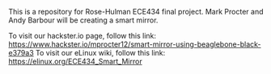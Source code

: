 This is a repository for Rose-Hulman ECE434 final project. Mark Procter and Andy Barbour will be creating a smart mirror. 

To visit our hackster.io page, follow this link: https://www.hackster.io/mprocter12/smart-mirror-using-beaglebone-black-e379a3
To visit our eLinux wiki, follow this link: https://elinux.org/ECE434_Smart_Mirror
